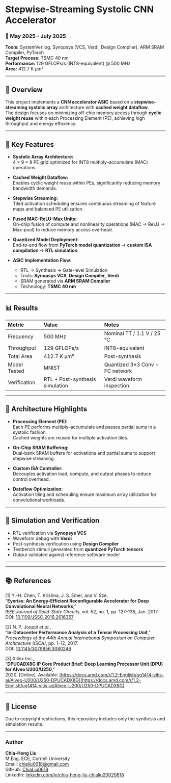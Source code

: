 # Stepwise-Streaming Systolic CNN Accelerator

### 📅 May 2025 – July 2025  
**Tools:** SystemVerilog, Synopsys (VCS, Verdi, Design Compiler), ARM SRAM Compiler, PyTorch  
**Target Process:** TSMC 40 nm  
**Performance:** 129 GFLOPs/s (INT8-equivalent) @ 500 MHz  
**Area:** 412.7 K µm²  

---

## 🧩 Overview

This project implements a **CNN accelerator ASIC** based on a **stepwise-streaming systolic array** architecture with **cached weight dataflow**.  
The design focuses on minimizing off-chip memory access through **cyclic weight reuse** within each Processing Element (PE), achieving high throughput and energy efficiency.

---

## 🚀 Key Features

- **Systolic Array Architecture:**  
  4 × 9 × 8 PE grid optimized for INT8 multiply–accumulate (MAC) operations.

- **Cached Weight Dataflow:**  
  Enables cyclic weight reuse within PEs, significantly reducing memory bandwidth demands.

- **Stepwise Streaming:**  
  Tiled activation scheduling ensures continuous streaming of feature maps and balanced PE utilization.

- **Fused MAC–ReLU–Max Units:**  
  On-chip fusion of compute and nonlinearity operations (MAC → ReLU → Max-pool) to reduce memory access overhead.

- **Quantized Model Deployment:**  
  End-to-end flow from **PyTorch model quantization** → **custom ISA compilation** → **RTL simulation**.

- **ASIC Implementation Flow:**  
  - RTL → Synthesis → Gate-level Simulation  
  - Tools: **Synopsys VCS**, **Design Compiler**, **Verdi**  
  - SRAM generated via **ARM SRAM Compiler**  
  - Technology: **TSMC 40 nm**

---

## 📊 Results

| Metric | Value | Notes |
|:--|:--|:--|
| Frequency | 500 MHz | Nominal TT / 1.1 V / 25 °C |
| Throughput | 129 GFLOPs/s | INT8-equivalent |
| Total Area | 412.7 K µm² | Post-synthesis |
| Model Tested | MNIST | Quantized 3×3 Conv + FC network |
| Verification | RTL + Post-synthesis simulation | Verdi waveform inspection |

---

## 🧠 Architecture Highlights

- **Processing Element (PE):**  
  Each PE performs multiply–accumulate and passes partial sums in a systolic fashion.  
  Cached weights are reused for multiple activation tiles.

- **On-Chip SRAM Buffering:**  
  Dual-bank SRAM buffers for activations and partial sums to support stepwise streaming.

- **Custom ISA Controller:**  
  Decouples activation load, compute, and output phases to reduce control overhead.

- **Dataflow Optimization:**  
  Activation tiling and scheduling ensure maximum array utilization for convolutional workloads.

---

## 🧪 Simulation and Verification

- RTL verification via **Synopsys VCS**
- Waveform debug with **Verdi**
- Post-synthesis verification using **Design Compiler**
- Testbench stimuli generated from **quantized PyTorch tensors**
- Output validated against reference software model

---

---

## 📚 References

[1] Y.-H. Chen, T. Krishna, J. S. Emer, and V. Sze,  
“**Eyeriss: An Energy-Efficient Reconfigurable Accelerator for Deep Convolutional Neural Networks**,”  
*IEEE Journal of Solid-State Circuits*, vol. 52, no. 1, pp. 127–138, Jan. 2017.  
DOI: [10.1109/JSSC.2016.2616357](https://doi.org/10.1109/JSSC.2016.2616357)

[2] N. P. Jouppi *et al.*,  
“**In-Datacenter Performance Analysis of a Tensor Processing Unit**,”  
*Proceedings of the 44th Annual International Symposium on Computer Architecture (ISCA)*, pp. 1–12, 2017.  
DOI: [10.1145/3079856.3080246](https://doi.org/10.1145/3079856.3080246)

[3] Xilinx Inc.,  
“**DPUCADX8G IP Core Product Brief: Deep Learning Processor Unit (DPU) for Alveo U200/U250**,”  
2020. [Online]. Available: [https://docs.amd.com/r/1.2-English/ug1414-vitis-ai/Alveo-U200/U250-DPUCADX8G](https://docs.amd.com/r/1.2-English/ug1414-vitis-ai/Alveo-U200/U250-DPUCADX8G)

---

## 🧾 License

Due to copyright restrictions, this repository includes only the synthesis and simulation results.

---

### Author
**Chia-Heng Liu**  
M.Eng. ECE, Cornell University  
Email: [chialiu0618@gmail.com](mailto:chialiu0618@gmail.com)  
GitHub: [ChiaLiu0618](https://github.com/ChiaLiu0618)  
LinkedIn: [linkedin.com/in/chia-heng-liu-chialiu20020618](https://www.linkedin.com/in/chia-heng-liu-chialiu20020618)
